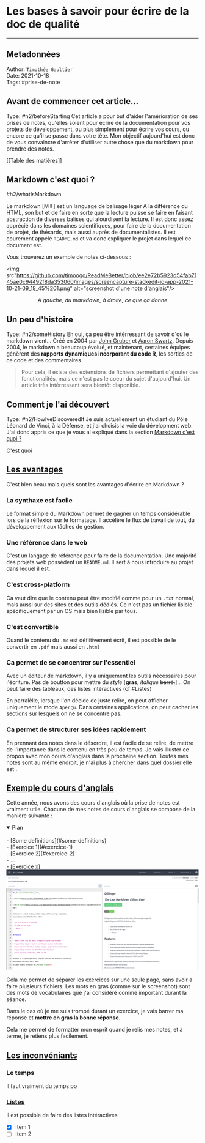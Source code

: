# Les bases à savoir pour écrire de la doc de qualité
___
## Metadonnées
Author: `Timothée Gaultier` <br/>
Date: <time>2021-10-18<time><br/>
Tags: #prise-de-note  <br/>
	   
## Avant de commencer cet article...
Type: #h2/beforeStarting
Cet article a pour but d'aider l'amérioration de ses prises de notes, qu'elles soient pour écrire de la documentation pour vos projets de développement, ou plus simplement pour écrire vos cours, ou encore ce qu'il se passe dans votre tête.  Mon objectif aujourd'hui est donc de vous convaincre d'arrêter d'utiliser autre chose que du markdown pour prendre des notes.

[[Table des matières]]


## Markdown c'est quoi ?
#h2/whatIsMarkdown

Le markdown [M⬇] est un language de balisage léger  A la différence du HTML, son but et de faire en sorte que la lecture puisse se faire en faisant abstraction de diverses balises qui alourdisent la lecture. 
Il est donc assez apprécié dans les domaines scientifiques, pour faire de la documentation de projet,  de thésards, mais aussi auprès de documentalistes. Il est courement appelé `README.md` et va donc expliquer le projet dans lequel ce document est.

Vous trouverez un exemple de notes ci-dessous :

<img src"https://github.com/timoogo/ReadMeBetter/blob/ee2e72b5923d54fab7145ae0c94492f8da353060/images/screencapture-stackedit-io-app-2021-10-21-09_18_45%201.png" alt="screenshot d'une note d'anglais"/>
*<center>A gauche, du markdown, à droite, ce que ça donne</center>*

## Un peu d'histoire 
Type: #h2/someHistory
Eh oui, ça peu être intérressant de savoir d'où le markdown vient...
Créé en 2004 par  [John Gruber](https://fr.wikipedia.org/wiki/John_Gruber "John Gruber") et [Aaron Swartz](https://fr.wikipedia.org/wiki/Aaron_Swartz "Aaron Swartz").
Depuis 2004,  le markdown a beaucoup évolué, et maintenant, certaines équipes génèrent des **rapports dynamiques incorporant du code R**, les sorties de ce code et des commentaires
> Pour cela, il existe des extensions de fichiers permettant d'ajouter des fonctionalités, mais ce n'est pas le coeur du sujet d'aujourd'hui. Un article très intérressant sera bientôt disponible.
## Comment je l'ai découvert
Type: #h2/HowIveDiscoveredIt
Je suis actuellement un étudiant du Pôle Léonard de Vinci, à la Défense, et j'ai choisis la voie du dévelopment web. J'ai donc appris ce que je vous ai expliqué dans la section [Markdown c'est quoi ?](#h2/whatIsMarkdown)

<a href='#h2/whatIsMarkdown' id='h2/whatIsMarkdown' class='anchor' aria-hidden='true'>C'est quoi</a>

## [Les avantages](#les-avantages)
C'est bien beau mais quels sont les avantages d'écrire en Markdown ?

### La synthaxe est facile
Le format simple du Markdown  permet de gagner un temps considérable lors de la réflexion sur le formatage. Il accélère le flux de travail de tout, du développement aux tâches de gestion.

### Une référence dans le web
C'est un langage de référence pour faire de la documentation. Une majorité des projets web possèdent un `README.md`. Il sert à nous introduire au projet dans lequel il est.

### C'est cross-platform
Ca veut dire que le contenu peut être modifié comme pour un `.txt` normal, mais aussi sur des sites et des outils dédiés. Ce n'est pas un fichier lisible spécifiquement par un OS mais bien lisible par tous. 

### C'est convertible 
Quand le contenu du `.md` est défiitivement écrit, il est possible de le convertir en `.pdf` mais aussi en `.html` 
### Ca permet de se concentrer sur l'essentiel
Avec un éditeur de markdown, il y a uniquement les outils nécéssaires pour l'écriture. Pas de boutton pour mettre du *style* [**gras**, *italique* ~~barré.~~]...
On peut faire des tableaux, des listes intéractives (cf #Listes)

En parralèlle, lorsque l'on décide de juste relire, on peut afficher uniquement le mode `Aperçu`. 
Dans certaines applications, on peut cacher les sections sur lesquels on ne se concentre pas.
### Ca permet de structurer ses idées rapidement
En prennant des notes dans le désordre, il est facile de se relire, de mettre de l'importance dans le contenu en très peu de temps. Je vais illuster ce propos avec mon cours d'anglais dans la prochaine section.
Toutes mes notes sont au même endroit, je n'ai plus à chercher dans quel dossier elle est .
## [Exemple du cours d'anglais](#exemple-du-cours-d-anglais)
Cette année, nous avons des cours d'anglais où la prise de notes est vraiment utile.
Chacune de mes notes de cours d'anglais se compose de la manière suivante :


<details open>
	<summary>Plan</summary>	
	<br/>
	- [Some definitions](#some-definitions)
		<br/>
	- [Exercice 1](#exercice-1)
		<br/>
	- [Exercice 2](#exercice-2)
	<br/>
	- ...
	<br/>
	- [Exercice x]

</details>

<img src="https://github.com/timoogo/ReadMeBetter/blob/ee2e72b5923d54fab7145ae0c94492f8da353060/images/Markdown-preview.png">

Cela me permet de séparer les exercices sur une seule page, sans avoir a faire plusieurs fichiers.
Les mots en gras (comme sur le screenshot) sont des mots de vocabulaires que j'ai considéré comme important durant la séance.

Dans le cas où je me suis trompé durant un exercice, je vais barrer ma ~~réponse~~ et **mettre en gras la bonne réponse**. 

Cela me permet de formatter mon esprit quand je relis mes notes, et à terme, je retiens plus facilement. 
## [Les inconvéniants](#les-inconvniants)
### Le temps
Il faut vraiment du temps po

### [Listes](#Liste) 
Il est possible de faire des listes intéractives 
- [x] Item 1
- [ ] Item 2
